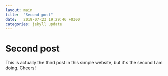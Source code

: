 ```yaml
---
layout: main
title:  "Second post"
date:   2019-07-23 19:29:46 +0300
categories: jekyll update
---
```


# Second post

This is actually the third post in this simple website, but it's the second I am doing. Cheers!
